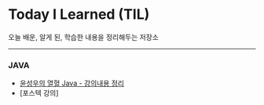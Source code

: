 # Today I Learned (TIL)

오늘 배운, 알게 된, 학습한 내용을 정리해두는 저장소

----------------------------------------------------------------------------------------------------------------------
### JAVA
* [윤성우의 열혈 Java - 강의내용 정리](https://github.com/izzy1202/TIL/blob/main/Java/JavaYoon.md)
* [포스텍 강의]
